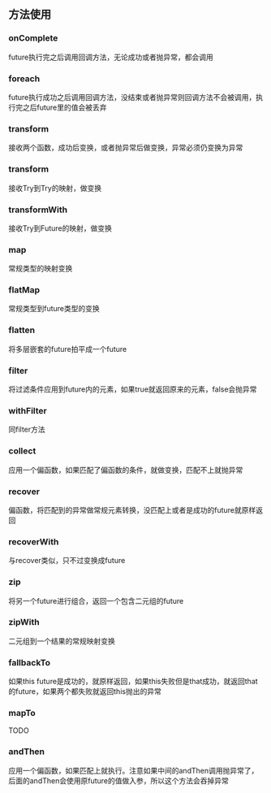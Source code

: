 ## 方法使用

### onComplete
future执行完之后调用回调方法，无论成功或者抛异常，都会调用

### foreach
future执行成功之后调用回调方法，没结束或者抛异常则回调方法不会被调用，执行完之后future里的值会被丢弃

### transform
接收两个函数，成功后变换，或者抛异常后做变换，异常必须仍变换为异常

### transform
接收Try到Try的映射，做变换

### transformWith
接收Try到Future的映射，做变换

### map
常规类型的映射变换

### flatMap
常规类型到future类型的变换

### flatten
将多层嵌套的future拍平成一个future

### filter
将过滤条件应用到future内的元素，如果true就返回原来的元素，false会抛异常

### withFilter
同filter方法

### collect
应用一个偏函数，如果匹配了偏函数的条件，就做变换，匹配不上就抛异常

### recover
偏函数，将匹配到的异常做常规元素转换，没匹配上或者是成功的future就原样返回

### recoverWith
与recover类似，只不过变换成future

### zip
将另一个future进行组合，返回一个包含二元组的future

### zipWith
二元组到一个结果的常规映射变换

### fallbackTo
如果this future是成功的，就原样返回，如果this失败但是that成功，就返回that的future，如果两个都失败就返回this抛出的异常

### mapTo
TODO

### andThen
应用一个偏函数，如果匹配上就执行。注意如果中间的andThen调用抛异常了，后面的andThen会使用原future的值做入参，所以这个方法会吞掉异常

